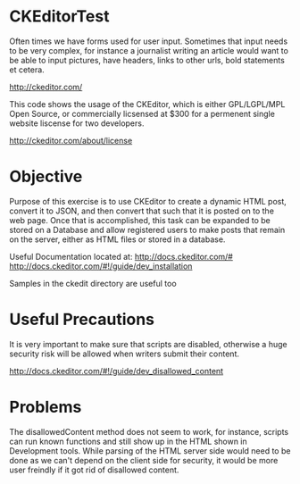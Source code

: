CKEditorTest
============

Often times we have forms used for user input. Sometimes that input needs to be very complex, for instance a journalist writing an article would want to be able to input pictures, have headers, links to other urls, bold statements et cetera. 

http://ckeditor.com/

This code shows the usage of the CKEditor, which is either GPL/LGPL/MPL Open Source, or commercially licsensed at $300 for a permenent single website liscense for two developers.

http://ckeditor.com/about/license

Objective
=================
Purpose of this exercise is to use CKEditor to create a dynamic HTML post, convert it to JSON, and then convert that such that it is posted on to the web page. Once that is accomplished, this task can be expanded to be stored on a Database and allow registered users to make posts that remain on the server, either as HTML files or stored in a database.

Useful Documentation located at:
http://docs.ckeditor.com/#
http://docs.ckeditor.com/#!/guide/dev_installation

Samples in the ckedit directory are useful too

Useful Precautions
==================
It is very important to make sure that scripts are disabled, otherwise a huge security risk will be allowed when writers submit their content.

http://docs.ckeditor.com/#!/guide/dev_disallowed_content

Problems
==================
The disallowedContent method does not seem to work, for instance, scripts can run known functions and still show up in the HTML shown in Development tools. While parsing of the HTML server side would need to be done as we can't depend on the client side for security, it would be more user freindly if it got rid of disallowed content.

